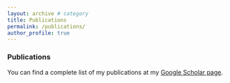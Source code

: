 ```yaml
---
layout: archive # category
title: Publications
permalink: /publications/
author_profile: true
---
```


### Publications

You can find a complete list of my publications at my
[Google Scholar page](https://scholar.google.ch/citations?hl=it&user=KKEZrWYAAAAJ&view_op=list_works&sortby=pubdate).
